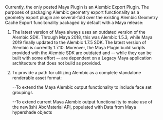 Currently, the only posted Maya Plugin is an Alembic Export Plugin.  The purposes of packaging Alembic geometry export functionality as a geometry export plugin are several-fold over the existing Alembic Geometry Cache Export funcitonality packaged by default with a Maya release:

1.  The latest version of Maya always uses an outdated version of the Alembic SDK.  Through Maya 2018, this was Alembic 1.5.3, while Maya 2019 finally updated to the Alembic 1.7.5 SDK.  The latest version of Alembic is currently 1.7.10.  Moreover, the Maya Plugin build scripts provided with the Alembic SDK are outdated and -- while they can be built with some effort -- are dependent on a Legacy Maya application architecture that does not build as provided.  

2.  To provide a path for utilizing Alembic as a complete standalone renderable asset format:
  
    --To extend the Maya Alembic output functionality to include face set groupings
    
    --To extend current Maya Alembic output functionality to make use of the new(ish) AbcMaterial API, populated with Data from Maya hypershade objects  
